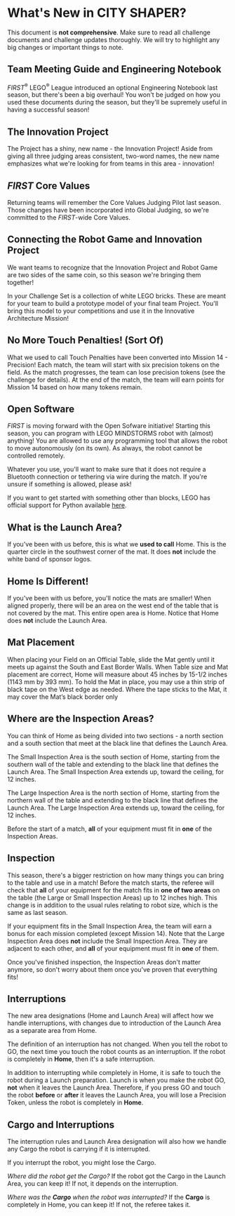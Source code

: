 # What's New in CITY SHAPER?

This document is **not comprehensive**. Make sure to read all challenge documents and challenge updates thoroughly. We will try to highlight any big changes or important things to note.

## Team Meeting Guide and Engineering Notebook

*FIRST*<sup>&reg;</sup> LEGO<sup>&reg;</sup> League introduced an optional Engineering Notebook last season, but there's been a big overhaul! You won't be judged on how you used these documents during the season, but they'll be supremely useful in having a successful season!


## The Innovation Project

The Project has a shiny, new name - the Innovation Project! Aside from giving all three judging areas consistent, two-word names, the new name emphasizes what we're looking for from teams in this area - innovation!


## *FIRST* Core Values

Returning teams will remember the Core Values Judging Pilot last season. Those changes have been incorporated into Global Judging, so we're committed to the *FIRST*-wide Core Values.


## Connecting the Robot Game and Innovation Project

We want teams to recognize that the Innovation Project and Robot Game are two sides of the same coin, so this season we're bringing them together!

In your Challenge Set is a collection of white LEGO bricks. These are meant for your team to build a prototype model of your final team Project. You'll bring this model to your competitions and use it in the Innovative Architecture Mission!


## No More Touch Penalties! (Sort Of)

What we used to call Touch Penalties have been converted into Mission 14 - Precision! Each match, the team will start with six precision tokens on the field. As the match progresses, the team can lose precision tokens (see the challenge for details). At the end of the match, the team will earn points for Mission 14 based on how many tokens remain.


## Open Software

*FIRST* is moving forward with the Open Sofware initiative! Starting this season, you can program with LEGO MINDSTORMS robot with (almost) anything! You are allowed to use any programming tool that allows the robot to move autonomously (on its own). As always, the robot cannot be controlled remotely.

Whatever you use, you'll want to make sure that it does not require a Bluetooth connection or tethering via wire during the match. If you're unsure if something is allowed, please ask!

If you want to get started with something other than blocks, LEGO has official support for Python available [here](https://education.lego.com/en-us/support/mindstorms-ev3/python-for-ev3).


## What is the Launch Area?

If you've been with us before, this is what we **used to call** Home. This is the quarter circle in the southwest corner of the mat. It does **not** include the white band of sponsor logos.


## Home Is Different!

If you've been with us before, you'll notice the mats are smaller! When aligned properly, there will be an area on the west end of the table that is not covered by the mat. This entire open area is Home. Notice that Home does **not** include the Launch Area.


## Mat Placement

When placing your Field on an Official Table, slide the Mat gently until it meets up against the South and East Border Walls. When Table size and Mat placement are correct, Home will measure about 45 inches by 15-1/2 inches (1143 mm by 393 mm). To hold the Mat in place, you may use a thin strip of black tape on the West edge as needed. Where the tape sticks to the Mat, it may cover the Mat’s black border only


## Where are the Inspection Areas?

You can think of Home as being divided into two sections - a north section and a south section that meet at the black line that defines the Launch Area. 

The Small Inspection Area is the south section of Home, starting from the southern wall of the table and extending to the black line that defines the Launch Area. The Small Inspection Area extends up, toward the ceiling, for 12 inches.

The Large Inspection Area is the north section of Home, starting from the northern wall of the table and extending to the black line that defines the Launch Area. The Large Inspection Area extends up, toward the ceiling, for 12 inches.

Before the start of a match, **all** of your equipment must fit in **one** of the Inspection Areas.


## Inspection

This season, there's a bigger restriction on how many things you can bring to the table and use in a match! Before the match starts, the referee will check that **all** of your equipment for the match fits in **one of two areas** on the table (the Large or Small Inspection Areas) up to 12 inches high. This change is in addition to the usual rules relating to robot size, which is the same as last season.

If your equipment fits in the Small Inspection Area, the team will earn a bonus for each mission completed (except Mission 14). Note that the Large Inspection Area does **not** include the Small Inspection Area. They are adjacent to each other, and **all** of your equipment must fit in **one** of them.

Once you've finished inspection, the Inspection Areas don't matter anymore, so don't worry about them once you've proven that everything fits!


## Interruptions

The new area designations (Home and Launch Area) will affect how we handle interruptions, with changes due to introduction of the Launch Area as a separate area from Home.

The definition of an interruption has not changed. When you tell the robot to GO, the next time you touch the robot counts as an interruption. If the robot is completely in **Home**, then it's a safe interruption. 

In addition to interrupting while completely in Home, it is safe to touch the robot during a Launch preparation. Launch is when you make the robot GO, **not** when it leaves the Launch Area. Therefore, if you press GO and touch the robot **before** or **after** it leaves the Launch Area, you will lose a Precision Token, unless the robot is completely in **Home**.


## Cargo and Interruptions

The interruption rules and Launch Area designation will also how we handle any Cargo the robot is carrying if it is interrupted.

If you interrupt the robot, you might lose the Cargo.

*Where did the robot get the Cargo?* If the robot got the Cargo in the Launch Area, you can keep it! If not, it depends on the interruption.

*Where was the **Cargo** when the robot was interrupted?* If the **Cargo** is completely in Home, you can keep it! If not, the referee takes it.